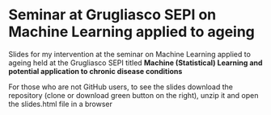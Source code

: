 # Seminar at Grugliasco SEPI on Machine Learning applied to ageing
Slides for my intervention at the seminar on Machine Learning applied to ageing held at the Grugliasco SEPI
titled __Machine (Statistical) Learning and potential application to chronic disease conditions__

For those who are not GitHub users, to see the slides download the repository (clone or download green button on the right), unzip it and open the slides.html file in a browser
